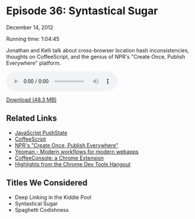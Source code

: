Episode 36: Syntastical Sugar
====
December 14, 2012

Running time: 1:04:45

Jonathan and Kelli talk about cross-browser location hash inconsistencies, thoughts on CoffeeScript, and the genius of NPR's "Create Once, Publish Everywhere" platform.

<audio preload="auto" controls>
	<source src="https://s3.amazonaws.com/nitch/Episode_36_Syntastical_Sugar.mp3" type="audio/mpeg" />
	<source src="https://s3.amazonaws.com/nitch/Episode_36_Syntastical_Sugar.ogg" type="audio/ogg" />
</audio>

[Download (48.3 MB)](https://s3.amazonaws.com/nitch/Episode_36_Syntastical_Sugar.mp3 "Episode 36: Syntastical Sugar")

## Related Links

* [JavaScript PushState](http://badassjs.com/post/840846392/location-hash-is-dead-long-live-html5-pushstate "location.hash is dead. Long live HTML5 pushState! - Badass JavaScript")
* [CoffeeScript](http://coffeescript.org/ "CoffeeScript")
* [NPR's "Create Once, Publish Everywhere"](http://blog.programmableweb.com/2009/10/13/cope-create-once-publish-everywhere/ "COPE: Create Once, Publish Everywhere")
* [Yeoman - Modern workflows for modern webapps](http://yeoman.io/ "Yeoman - Modern workflows for modern webapps")
* [CoffeeConsole: a Chrome Extension](http://snook.ca/archives/browsers/coffeeconsole "CoffeeConsole: A Chrome Extension - Snook.ca")
* [Highlights from the Chrome Dev Tools Hangout](http://jonathanstark.com/blog/highlights-from-the-chrome-dev-tools-hangout "Highlights from the Chrome Dev Tools Hangout") 

## Titles We Considered

* Deep Linking in the Kiddie Pool
* Syntastical Sugar
* Spaghetti Codishness
